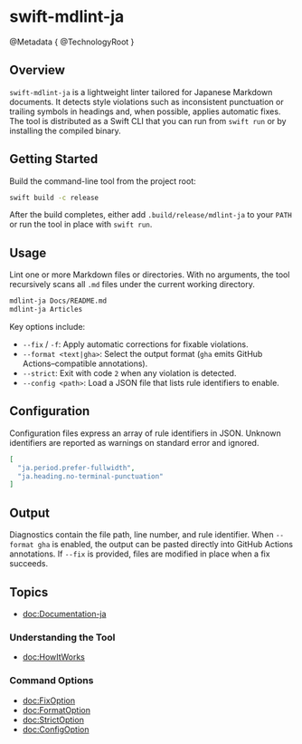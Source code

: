 # swift-mdlint-ja

@Metadata {
  @TechnologyRoot
}

## Overview

`swift-mdlint-ja` is a lightweight linter tailored for Japanese Markdown documents. It detects style violations such as inconsistent punctuation or trailing symbols in headings and, when possible, applies automatic fixes. The tool is distributed as a Swift CLI that you can run from `swift run` or by installing the compiled binary.

## Getting Started

Build the command-line tool from the project root:

```bash
swift build -c release
```

After the build completes, either add `.build/release/mdlint-ja` to your `PATH` or run the tool in place with `swift run`.

## Usage

Lint one or more Markdown files or directories. With no arguments, the tool recursively scans all `.md` files under the current working directory.

```bash
mdlint-ja Docs/README.md
mdlint-ja Articles
```

Key options include:

- `--fix` / `-f`: Apply automatic corrections for fixable violations.
- `--format <text|gha>`: Select the output format (`gha` emits GitHub Actions–compatible annotations).
- `--strict`: Exit with code `2` when any violation is detected.
- `--config <path>`: Load a JSON file that lists rule identifiers to enable.

## Configuration

Configuration files express an array of rule identifiers in JSON. Unknown identifiers are reported as warnings on standard error and ignored.

```json
[
  "ja.period.prefer-fullwidth",
  "ja.heading.no-terminal-punctuation"
]
```

## Output

Diagnostics contain the file path, line number, and rule identifier. When `--format gha` is enabled, the output can be pasted directly into GitHub Actions annotations. If `--fix` is provided, files are modified in place when a fix succeeds.

## Topics

- <doc:Documentation-ja>

### Understanding the Tool

- <doc:HowItWorks>

### Command Options

- <doc:FixOption>
- <doc:FormatOption>
- <doc:StrictOption>
- <doc:ConfigOption>
